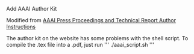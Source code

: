 Add AAAI Author Kit 

Modified from [AAAI Press Proceedings and Technical Report Author Instructions](http://www.aaai.org/Publications/Author/author.php)

The author kit on the website has some problems with the shell script. To compile the .tex file into a .pdf, just run 
'''
./aaai_script.sh
'''
